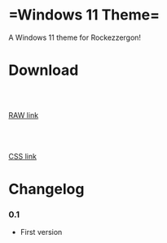# =Windows 11 Theme=
A Windows 11 theme for Rockezzergon!

# Download

### ㅤ 
[RAW link](https://raw.githubusercontent.com/artzab1103/Windows-11-Theme/main/windows.theme.css?token=GHSAT0AAAAAACBUBSRT6NUNHP44YMIPIHX4ZCCN5AA)

### ㅤ
[CSS link](https://github.com/artzab1103/Windows-11-Theme/releases)

# Changelog

### 0.1
- First version
